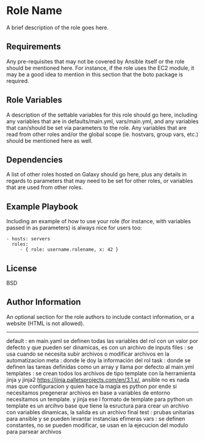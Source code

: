 Role Name
=========

A brief description of the role goes here.

Requirements
------------

Any pre-requisites that may not be covered by Ansible itself or the role should be mentioned here. For instance, if the role uses the EC2 module, it may be a good idea to mention in this section that the boto package is required.

Role Variables
--------------

A description of the settable variables for this role should go here, including any variables that are in defaults/main.yml, vars/main.yml, and any variables that can/should be set via parameters to the role. Any variables that are read from other roles and/or the global scope (ie. hostvars, group vars, etc.) should be mentioned here as well.

Dependencies
------------

A list of other roles hosted on Galaxy should go here, plus any details in regards to parameters that may need to be set for other roles, or variables that are used from other roles.

Example Playbook
----------------

Including an example of how to use your role (for instance, with variables passed in as parameters) is always nice for users too:

    - hosts: servers
      roles:
         - { role: username.rolename, x: 42 }

License
-------

BSD

Author Information
------------------

An optional section for the role authors to include contact information, or a website (HTML is not allowed).

----------------------
default : en main.yaml se definen todas las variables del rol con un valor por defecto y que pueden ser dinamicas, es con un archivo de inputs
files : se usa cuando se necesita subir archivos o modificar archivos en la automatizacion
meta : donde le doy la información del rol
task : donde se definen las tareas definidas como un array y llama por defecto al main.yml
templates : se crean todos los archivos de tipo template con la herramienta jinja y jinja2 https://jinja.palletsprojects.com/en/3.1.x/, ansible no es nada mas que configuracion y quien hace la magia es python por ende si necesitamos pregenerar archivos en base a variables de entorno necesitamos un template. y jinja ese l formato de template para python
un template es un arcihvo base que tiene la esructura para crear un archivo con variables dinamicas, la salida es un archivo final
test : prubas unitarias para ansible y se pueden levantar instancias efimeras
vars : se definen constantes, no se pueden modificar, se usan en la ejecucion del modulo para parsear archivos